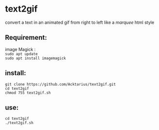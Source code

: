 # text2gif
convert a text in an animated gif from right to left like a *marquee* html style

## Requirement:  
image Magick :  
`sudo apt update`  
`sudo apt install imagemagick`  

## install:  
`git clone https://github.com/Acktarius/text2gif.git`  
`cd text2gif`  
`chmod 755 text2gif.sh`  


## use: 
`cd text2gif`   
`./text2gif.sh`  
